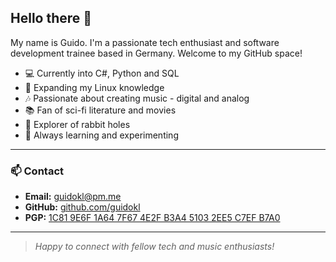 ## Hello there 👋 

My name is Guido. I'm a passionate tech enthusiast and software development trainee based in Germany.
Welcome to my GitHub space!

- 💻 Currently into C#, Python and SQL
- 🐧 Expanding my Linux knowledge
- 🎶 Passionate about creating music - digital and analog
- 📚 Fan of sci-fi literature and movies
- 🐇 Explorer of rabbit holes
- 🚀 Always learning and experimenting

---

### 📫 Contact

- **Email:** guidokl@pm.me
- **GitHub:** [github.com/guidokl](https://github.com/guidokl)
- **PGP:** [1C81 9E6F 1A64 7F67 4E2F B3A4 5103 2EE5 C7EF B7A0](https://keys.openpgp.org/vks/v1/by-fingerprint/1C819E6F1A647F674E2FB3A451032EE5C7EFB7A0)

---

> *Happy to connect with fellow tech and music enthusiasts!*
